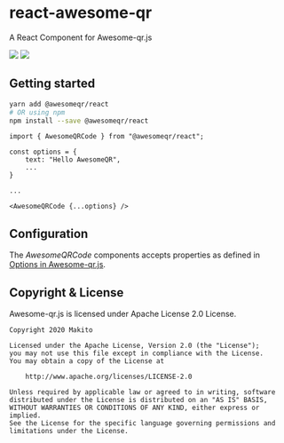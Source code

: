 # react-awesome-qr

A React Component for Awesome-qr.js

![](https://img.shields.io/npm/v/@awesomeqr/react) ![](https://img.shields.io/npm/v/@awesomeqr/react/beta)

## Getting started

```bash
yarn add @awesomeqr/react
# OR using npm
npm install --save @awesomeqr/react
```

```tsx
import { AwesomeQRCode } from "@awesomeqr/react";

const options = {
    text: "Hello AwesomeQR",
    ...
}

...

<AwesomeQRCode {...options} />
```

## Configuration

The _AwesomeQRCode_ components accepts properties as defined in [Options in Awesome-qr.js](https://github.com/SumiMakito/Awesome-qr.js/tree/beta/2.0.0#options).

## Copyright &amp; License

Awesome-qr.js is licensed under Apache License 2.0 License.

```
Copyright 2020 Makito

Licensed under the Apache License, Version 2.0 (the "License");
you may not use this file except in compliance with the License.
You may obtain a copy of the License at

    http://www.apache.org/licenses/LICENSE-2.0

Unless required by applicable law or agreed to in writing, software
distributed under the License is distributed on an "AS IS" BASIS,
WITHOUT WARRANTIES OR CONDITIONS OF ANY KIND, either express or implied.
See the License for the specific language governing permissions and
limitations under the License.
```
